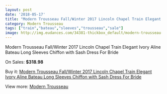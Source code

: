 ```yaml
---
layout: post
date: '2018-05-17'
title: "Modern Trousseau Fall/Winter 2017 Lincoln Chapel Train Elegant Ivory Aline Bateau Long Sleeves Chiffon with Sash Dress For Bride"
category: Modern Trousseau
tags: ["train","bateau","sleeves","trousseau","sale"]
image: http://img.eudances.com/34381-thickbox_default/modern-trousseau-fall-winter-2017-lincoln-chapel-train-elegant-ivory-aline-bateau-long-sleeves-chiffon-with-sash-dress-for-bride.jpg
---
```

Modern Trousseau Fall/Winter 2017 Lincoln Chapel Train Elegant Ivory Aline Bateau Long Sleeves Chiffon with Sash Dress For Bride

On Sales: **$318.98**
<a href="https://www.eudances.com/en/modern-trousseau/10415-modern-trousseau-fall-winter-2017-lincoln-chapel-train-elegant-ivory-aline-bateau-long-sleeves-chiffon-with-sash-dress-for-bride.html"><amp-img layout="responsive" width="600" height="600" src="//img.eudances.com/34381-thickbox_default/modern-trousseau-fall-winter-2017-lincoln-chapel-train-elegant-ivory-aline-bateau-long-sleeves-chiffon-with-sash-dress-for-bride.jpg" alt="Modern Trousseau Fall/Winter 2017 Lincoln Chapel Train Elegant Ivory Aline Bateau Long Sleeves Chiffon with Sash Dress For Bride 0" /></a>

Buy it: [Modern Trousseau Fall/Winter 2017 Lincoln Chapel Train Elegant Ivory Aline Bateau Long Sleeves Chiffon with Sash Dress For Bride](https://www.eudances.com/en/modern-trousseau/10415-modern-trousseau-fall-winter-2017-lincoln-chapel-train-elegant-ivory-aline-bateau-long-sleeves-chiffon-with-sash-dress-for-bride.html "Modern Trousseau Fall/Winter 2017 Lincoln Chapel Train Elegant Ivory Aline Bateau Long Sleeves Chiffon with Sash Dress For Bride")

View more: [Modern Trousseau](https://www.eudances.com/en/170-modern-trousseau "Modern Trousseau")